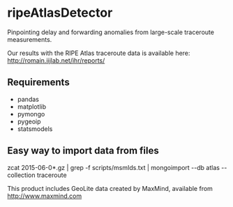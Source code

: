 # ripeAtlasDetector

Pinpointing delay and forwarding anomalies from large-scale traceroute measurements.

Our results with the RIPE Atlas traceroute data is available here: http://romain.iijlab.net/ihr/reports/


## Requirements
- pandas
- matplotlib
- pymongo
- pygeoip
- statsmodels


## Easy way to import data from files
zcat 2015-06-0*.gz | grep -f scripts/msmIds.txt | mongoimport --db atlas
--collection traceroute

This product includes GeoLite data created by MaxMind, available from http://www.maxmind.com
